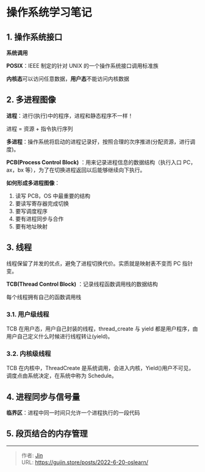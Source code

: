 # 操作系统学习笔记


## 1. 操作系统接口

**系统调用**

**POSIX**：IEEE 制定的针对 UNIX 的一个操作系统接口调用标准族

**内核态**可以访问任意数据，**用户态**不能访问内核数据

## 2. 多进程图像

**进程**：进行(执行)中的程序，进程和静态程序不一样！

进程 = 资源 + 指令执行序列

**多进程**：操作系统将启动的进程记录好，按照合理的次序推进(分配资源，进行调度)。

**PCB(Process Control Block)** ：用来记录进程信息的数据结构（执行入口 PC，ax，bx 等），为了在切换进程返回以后能够继续向下执行。

**如何形成多进程图像**：

1. 读写 PCB，OS 中最重要的结构
2. 要读写寄存器完成切换
3. 要写调度程序
4. 要有进程同步与合作
5. 要有地址映射

## 3. 线程

线程保留了并发的优点，避免了进程切换代价。实质就是映射表不变而 PC 指针变。

**TCB(Thread Control Block)** ：记录线程函数调用栈的数据结构

每个线程拥有自己的函数调用栈

### 3.1. 用户级线程

TCB 在用户态，用户自己封装的线程，thread_create 与 yield 都是用户程序，由用户自己定义什么时候进行线程转让(yield)。

### 3.2. 内核级线程

TCB 在内核中，ThreadCreate 是系统调用，会进入内核，Yield()用户不可见，调度点由系统决定，在系统中称为 Schedule。

## 4. 进程同步与信号量

**临界区**：进程中同一时间只允许一个进程执行的一段代码

## 5. 段页结合的内存管理


---

> 作者: [Jin](https://img.gujin.store/img/favicon.ico)  
> URL: https://gujin.store/posts/2022-6-20-oslearn/  

